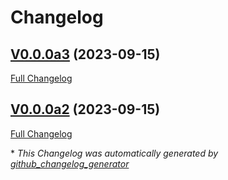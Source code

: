 # Changelog

## [V0.0.0a3](https://github.com/JarbasHiveMind/hivemind-ggwave/tree/V0.0.0a3) (2023-09-15)

[Full Changelog](https://github.com/JarbasHiveMind/hivemind-ggwave/compare/V0.0.0a2...V0.0.0a3)

## [V0.0.0a2](https://github.com/JarbasHiveMind/hivemind-ggwave/tree/V0.0.0a2) (2023-09-15)

[Full Changelog](https://github.com/JarbasHiveMind/hivemind-ggwave/compare/8f4d9e4d03de58e502ae3c94c4def9514a5ec5af...V0.0.0a2)



\* *This Changelog was automatically generated by [github_changelog_generator](https://github.com/github-changelog-generator/github-changelog-generator)*
